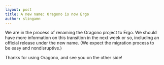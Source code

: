 ```yaml
---
layout: post
title: A new name: Oragono is now Ergo
author: slingamn
---
```

We are in the process of renaming the Oragono project to Ergo. We should have more information on this transition in the next week or so, including an official release under the new name. (We expect the migration process to be easy and nondisruptive.)

Thanks for using Oragono, and see you on the other side!
